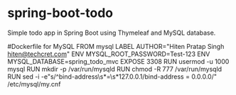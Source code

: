 # spring-boot-todo
Simple todo app in Spring Boot using Thymeleaf and MySQL database.

#Dockerfile for MySQL
FROM mysql
LABEL AUTHOR="Hiten Pratap Singh <hiten@techcret.com>"
ENV MYSQL_ROOT_PASSWORD=Test-123
ENV MYSQL_DATABASE=spring_todo_mvc
EXPOSE 3308
RUN usermod -u 1000 mysql
RUN mkdir -p /var/run/mysqld
RUN chmod -R 777 /var/run/mysqld
RUN sed -i -e"s/^bind-address\s*=\s*127.0.0.1/bind-address = 0.0.0.0/" /etc/mysql/my.cnf